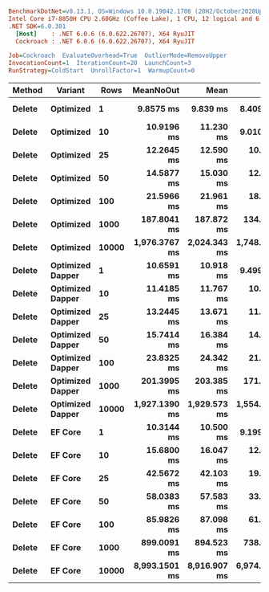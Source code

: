 ``` ini

BenchmarkDotNet=v0.13.1, OS=Windows 10.0.19042.1706 (20H2/October2020Update)
Intel Core i7-8850H CPU 2.60GHz (Coffee Lake), 1 CPU, 12 logical and 6 physical cores
.NET SDK=6.0.301
  [Host]    : .NET 6.0.6 (6.0.622.26707), X64 RyuJIT
  Cockroach : .NET 6.0.6 (6.0.622.26707), X64 RyuJIT

Job=Cockroach  EvaluateOverhead=True  OutlierMode=RemoveUpper  
InvocationCount=1  IterationCount=20  LaunchCount=3  
RunStrategy=ColdStart  UnrollFactor=1  WarmupCount=0  

```
|      Method |         Variant |  Rows |     MeanNoOut |         Mean |          Min |           Q1 |       Median |          Q3 |          Max |
|------------ |---------------- |------ |--------------:|-------------:|-------------:|-------------:|-------------:|------------:|-------------:|
| **Delete** |       **Optimized** |     **1** |     **9.8575 ms** |     **9.839 ms** |     **8.409 ms** |     **9.419 ms** |     **9.855 ms** |    **10.33 ms** |     **11.41 ms** |
| **Delete** |       **Optimized** |    **10** |    **10.9196 ms** |    **11.230 ms** |     **9.010 ms** |    **10.501 ms** |    **10.905 ms** |    **11.49 ms** |     **16.10 ms** |
| **Delete** |       **Optimized** |    **25** |    **12.2645 ms** |    **12.590 ms** |    **10.861 ms** |    **11.527 ms** |    **12.216 ms** |    **12.95 ms** |     **19.21 ms** |
| **Delete** |       **Optimized** |    **50** |    **14.5877 ms** |    **15.030 ms** |    **12.771 ms** |    **13.973 ms** |    **14.511 ms** |    **15.49 ms** |     **19.77 ms** |
| **Delete** |       **Optimized** |   **100** |    **21.5966 ms** |    **21.961 ms** |    **18.602 ms** |    **20.844 ms** |    **21.610 ms** |    **22.46 ms** |     **28.70 ms** |
| **Delete** |       **Optimized** |  **1000** |   **187.8041 ms** |   **187.872 ms** |   **134.296 ms** |   **171.466 ms** |   **188.689 ms** |   **203.05 ms** |    **232.98 ms** |
| **Delete** |       **Optimized** | **10000** | **1,976.3767 ms** | **2,024.343 ms** | **1,748.587 ms** | **1,900.686 ms** | **1,970.315 ms** | **2,104.92 ms** |  **2,518.22 ms** |
| **Delete** | **Optimized Dapper** |     **1** |    **10.6591 ms** |    **10.918 ms** |     **9.499 ms** |    **10.147 ms** |    **10.670 ms** |    **11.22 ms** |     **15.27 ms** |
| **Delete** | **Optimized Dapper** |    **10** |    **11.4185 ms** |    **11.767 ms** |    **10.325 ms** |    **10.783 ms** |    **11.384 ms** |    **12.22 ms** |     **16.56 ms** |
| **Delete** | **Optimized Dapper** |    **25** |    **13.2445 ms** |    **13.671 ms** |    **11.914 ms** |    **12.720 ms** |    **13.313 ms** |    **13.69 ms** |     **20.99 ms** |
| **Delete** | **Optimized Dapper** |    **50** |    **15.7414 ms** |    **16.384 ms** |    **14.076 ms** |    **14.964 ms** |    **15.688 ms** |    **16.77 ms** |     **25.05 ms** |
| **Delete** | **Optimized Dapper** |   **100** |    **23.8325 ms** |    **24.342 ms** |    **21.587 ms** |    **22.467 ms** |    **23.713 ms** |    **26.24 ms** |     **31.20 ms** |
| **Delete** | **Optimized Dapper** |  **1000** |   **201.3995 ms** |   **203.385 ms** |   **171.572 ms** |   **191.300 ms** |   **199.277 ms** |   **218.54 ms** |    **243.11 ms** |
| **Delete** | **Optimized Dapper** | **10000** | **1,927.1390 ms** | **1,929.573 ms** | **1,554.707 ms** | **1,745.319 ms** | **1,931.994 ms** | **2,008.17 ms** |  **2,582.15 ms** |
| **Delete** |          **EF Core** |     **1** |    **10.3144 ms** |    **10.500 ms** |     **9.199 ms** |    **10.027 ms** |    **10.332 ms** |    **10.87 ms** |     **13.85 ms** |
| **Delete** |          **EF Core** |    **10** |    **15.6800 ms** |    **16.047 ms** |    **12.720 ms** |    **14.531 ms** |    **15.416 ms** |    **17.13 ms** |     **21.54 ms** |
| **Delete** |          **EF Core** |    **25** |    **42.5672 ms** |    **42.103 ms** |    **19.474 ms** |    **22.929 ms** |    **53.256 ms** |    **59.65 ms** |     **70.74 ms** |
| **Delete** |          **EF Core** |    **50** |    **58.0383 ms** |    **57.583 ms** |    **33.209 ms** |    **38.906 ms** |    **65.320 ms** |    **70.25 ms** |     **85.92 ms** |
| **Delete** |          **EF Core** |   **100** |    **85.9826 ms** |    **87.098 ms** |    **61.564 ms** |    **70.636 ms** |    **83.687 ms** |   **100.00 ms** |    **135.29 ms** |
| **Delete** |          **EF Core** |  **1000** |   **899.0091 ms** |   **894.523 ms** |   **738.394 ms** |   **848.207 ms** |   **906.998 ms** |   **932.41 ms** |  **1,065.51 ms** |
| **Delete** |          **EF Core** | **10000** | **8,993.1501 ms** | **8,916.907 ms** | **6,974.375 ms** | **7,721.165 ms** | **9,149.964 ms** | **9,953.61 ms** | **10,884.77 ms** |
